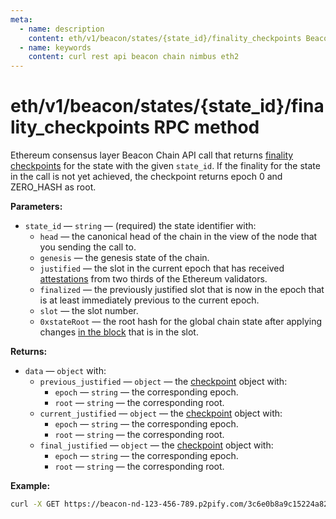 ```yaml
---
meta:
  - name: description
    content: eth/v1/beacon/states/{state_id}/finality_checkpoints Beacon Chain REST API call details and examples.
  - name: keywords
    content: curl rest api beacon chain nimbus eth2
---
```


# eth/v1/beacon/states/{state_id}/finality_checkpoints RPC method

Ethereum consensus layer Beacon Chain API call that returns [finality checkpoints](https://ethereum.org/en/glossary/#checkpoint) for the state with the given `state_id`. If the finality for the state in the call is not yet achieved, the checkpoint returns epoch 0 and ZERO_HASH as root.

**Parameters:**

* `state_id` — `string` — (required) the state identifier with:
  * `head` — the canonical head of the chain in the view of the node that you sending the call to.
  * `genesis` — the genesis state of the chain.
  * `justified` — the slot in the current epoch that has received [attestations](https://ethereum.org/en/developers/docs/consensus-mechanisms/pos/attestations/) from two thirds of the Ethereum validators.
  * `finalized` — the previously justified slot that is now in the epoch that is at least immediately previous to the current epoch.
  * `slot` — the slot number.
  * `0xstateRoot` — the root hash for the global chain state after applying changes [in the block](https://ethereum.org/en/developers/docs/blocks/) that is in the slot.

**Returns:**

* `data` — `object` with:
  * `previous_justified` — `object` — the [checkpoint](https://github.com/ethereum/consensus-specs/blob/dev/specs/phase0/beacon-chain.md#checkpoint) object with:
    * `epoch` — `string` — the corresponding epoch.
    * `root` — `string` — the corresponding root.
  * `current_justified` — `object` — the [checkpoint](https://github.com/ethereum/consensus-specs/blob/dev/specs/phase0/beacon-chain.md#checkpoint) object with:
    * `epoch` — `string` — the corresponding epoch.
    * `root` — `string` — the corresponding root.
  * `final_justified` — `object` — the [checkpoint](https://github.com/ethereum/consensus-specs/blob/dev/specs/phase0/beacon-chain.md#checkpoint) object with:
    * `epoch` — `string` — the corresponding epoch.
    * `root` — `string` — the corresponding root.

**Example:**

``` sh
curl -X GET https://beacon-nd-123-456-789.p2pify.com/3c6e0b8a9c15224a8228b9a98ca1531d/eth/v1/beacon/states/finalized/finality_checkpoints
```
